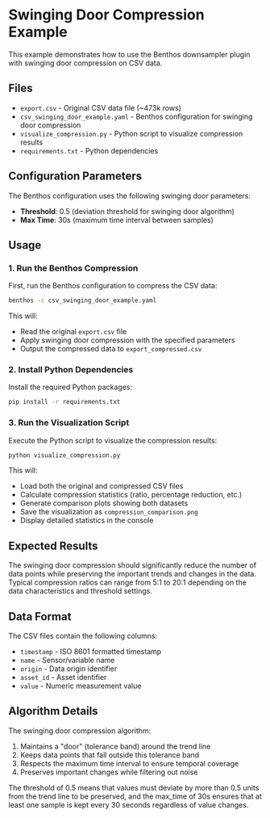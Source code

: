 # Swinging Door Compression Example

This example demonstrates how to use the Benthos downsampler plugin with swinging door compression on CSV data.

## Files

- `export.csv` - Original CSV data file (~473k rows)
- `csv_swinging_door_example.yaml` - Benthos configuration for swinging door compression
- `visualize_compression.py` - Python script to visualize compression results
- `requirements.txt` - Python dependencies

## Configuration Parameters

The Benthos configuration uses the following swinging door parameters:
- **Threshold**: 0.5 (deviation threshold for swinging door algorithm)
- **Max Time**: 30s (maximum time interval between samples)

## Usage

### 1. Run the Benthos Compression

First, run the Benthos configuration to compress the CSV data:

```bash
benthos -c csv_swinging_door_example.yaml
```

This will:
- Read the original `export.csv` file
- Apply swinging door compression with the specified parameters
- Output the compressed data to `export_compressed.csv`

### 2. Install Python Dependencies

Install the required Python packages:

```bash
pip install -r requirements.txt
```

### 3. Run the Visualization Script

Execute the Python script to visualize the compression results:

```bash
python visualize_compression.py
```

This will:
- Load both the original and compressed CSV files
- Calculate compression statistics (ratio, percentage reduction, etc.)
- Generate comparison plots showing both datasets
- Save the visualization as `compression_comparison.png`
- Display detailed statistics in the console

## Expected Results

The swinging door compression should significantly reduce the number of data points while preserving the important trends and changes in the data. Typical compression ratios can range from 5:1 to 20:1 depending on the data characteristics and threshold settings.

## Data Format

The CSV files contain the following columns:
- `timestamp` - ISO 8601 formatted timestamp
- `name` - Sensor/variable name
- `origin` - Data origin identifier
- `asset_id` - Asset identifier
- `value` - Numeric measurement value

## Algorithm Details

The swinging door compression algorithm:
1. Maintains a "door" (tolerance band) around the trend line
2. Keeps data points that fall outside this tolerance band
3. Respects the maximum time interval to ensure temporal coverage
4. Preserves important changes while filtering out noise

The threshold of 0.5 means that values must deviate by more than 0.5 units from the trend line to be preserved, and the max_time of 30s ensures that at least one sample is kept every 30 seconds regardless of value changes. 